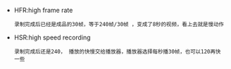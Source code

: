 * HFR:high frame rate
    ```
    录制完成后已经是成品的30帧，等于240帧/30帧 ，变成了8秒的视频，看上去就是慢动作
    ```
* HSR:high speed recording
    ```
    录制完成后还是240， 播放的快慢交给播放器，播放器选择每秒播30帧，也可以120再快一些
    ```